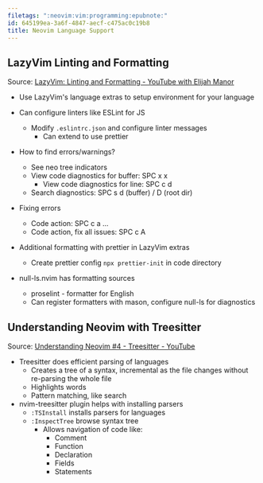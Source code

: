 ```yaml
---
filetags: ":neovim:vim:programming:epubnote:"
id: 645199ea-3a6f-4847-aecf-c475ac0c19b8
title: Neovim Language Support
---
```


## LazyVim Linting and Formatting

Source: [LazyVim: Linting and Formatting - YouTube with Elijah
Manor](https://www.youtube.com/watch?v=a_ZpTPaSn38)

- Use LazyVim's language extras to setup environment for your language

- Can configure linters like ESLint for JS

  - Modify `.eslintrc.json` and configure linter messages
    - Can extend to use prettier

- How to find errors/warnings?

  - See neo tree indicators
  - View code diagnostics for buffer: SPC x x
    - View code diagnostics for line: SPC c d
  - Search diagnostics: SPC s d (buffer) / D (root dir)

- Fixing errors

  - Code action: SPC c a …
  - Code action, fix all issues: SPC c A

- Additional formatting with prettier in LazyVim extras

  - Create prettier config `npx prettier-init` in code directory

- null-ls.nvim has formatting sources

  - proselint - formatter for English
  - Can register formatters with mason, configure null-ls for
    diagnostics

## Understanding Neovim with Treesitter

Source: [Understanding Neovim \#4 - Treesitter -
YouTube](https://www.youtube.com/watch?v=kYXcxJxJVxQ)

- Treesitter does efficient parsing of languages
  - Creates a tree of a syntax, incremental as the file changes without
    re-parsing the whole file
  - Highlights words
  - Pattern matching, like search
- nvim-treesitter plugin helps with installing parsers
  - `:TSInstall` installs parsers for languages
  - `:InspectTree` browse syntax tree
    - Allows navigation of code like:
      - Comment
      - Function
      - Declaration
      - Fields
      - Statements
